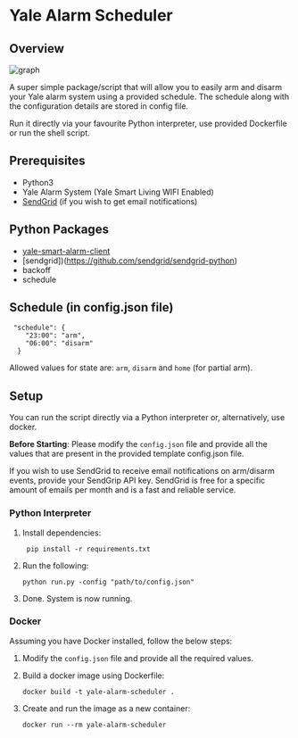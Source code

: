 # Yale Alarm Scheduler

## Overview

![graph](https://user-images.githubusercontent.com/60853824/104706444-fff1da00-5712-11eb-98f7-634d56822719.png)

A super simple package/script that will allow you to easily arm and disarm your Yale alarm system using a provided 
schedule. The schedule along with the configuration details are stored in config file.

Run it directly via your favourite Python interpreter, use provided Dockerfile or run the shell script.

## Prerequisites

* Python3 
* Yale Alarm System (Yale Smart Living WIFI Enabled)
* [SendGrid](https://sendgrid.com) (if you wish to get email notifications)

## Python Packages

* [yale-smart-alarm-client](https://github.com/domwillcode/yale-smart-alarm-client)
* [sendgrid])(https://github.com/sendgrid/sendgrid-python)
* backoff
* schedule

## Schedule (in config.json file)

```
 "schedule": {
    "23:00": "arm",
    "06:00": "disarm"
  }
```
Allowed values for state are: ```arm```, ```disarm``` and ```home``` (for partial arm).

## Setup

You can run the script directly via a Python interpreter or, alternatively, use docker.

**Before Starting**: Please modify the ```config.json``` file and provide all the values that are present in the 
provided template config.json file.

If you wish to use SendGrid to receive email notifications on arm/disarm events, provide your SendGrip API key. 
SendGrid is free for a specific amount of emails per month and is a fast and reliable service.

### Python Interpreter

1. Install dependencies:
   ```
    pip install -r requirements.txt
    ```
2. Run the following:
    ```
    python run.py -config "path/to/config.json"
    ```
3. Done. System is now running.

### Docker

Assuming you have Docker installed, follow the below steps:

1. Modify the ```config.json``` file and provide all the required values.

2. Build a docker image using Dockerfile:
    ```
    docker build -t yale-alarm-scheduler .
    ```
3. Create and run the image as a new container:
   ```
   docker run --rm yale-alarm-scheduler
   ```
